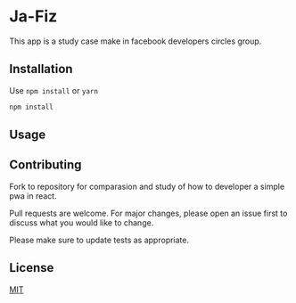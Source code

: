 # Ja-Fiz

This app is a study case make in facebook developers circles group.

## Installation

Use `npm install` or `yarn`

```bash
npm install
```

## Usage

## Contributing

Fork to repository for comparasion and study of how to developer a simple pwa in react.

Pull requests are welcome. For major changes, please open an issue first to discuss what you would like to change.

Please make sure to update tests as appropriate.

## License

[MIT](https://choosealicense.com/licenses/mit/)

